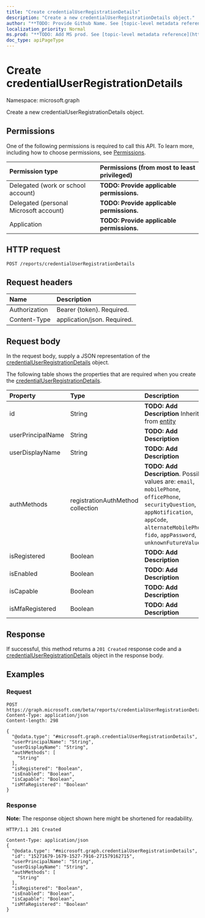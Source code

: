 ```yaml
---
title: "Create credentialUserRegistrationDetails"
description: "Create a new credentialUserRegistrationDetails object."
author: "**TODO: Provide Github Name. See [topic-level metadata reference](https://msgo.azurewebsites.net/add/document/guidelines/metadata.html#topic-level-metadata)**"
localization_priority: Normal
ms.prod: "**TODO: Add MS prod. See [topic-level metadata reference](https://msgo.azurewebsites.net/add/document/guidelines/metadata.html#topic-level-metadata)**"
doc_type: apiPageType
---
```


# Create credentialUserRegistrationDetails
Namespace: microsoft.graph

Create a new credentialUserRegistrationDetails object.

## Permissions
One of the following permissions is required to call this API. To learn more, including how to choose permissions, see [Permissions](/graph/permissions-reference).

|Permission type|Permissions (from most to least privileged)|
|:---|:---|
|Delegated (work or school account)|**TODO: Provide applicable permissions.**|
|Delegated (personal Microsoft account)|**TODO: Provide applicable permissions.**|
|Application|**TODO: Provide applicable permissions.**|

## HTTP request

<!-- {
  "blockType": "ignored"
}
-->
``` http
POST /reports/credentialUserRegistrationDetails
```

## Request headers
|Name|Description|
|:---|:---|
|Authorization|Bearer {token}. Required.|
|Content-Type|application/json. Required.|

## Request body
In the request body, supply a JSON representation of the [credentialUserRegistrationDetails](../resources/credentialuserregistrationdetails.md) object.

The following table shows the properties that are required when you create the [credentialUserRegistrationDetails](../resources/credentialuserregistrationdetails.md).

|Property|Type|Description|
|:---|:---|:---|
|id|String|**TODO: Add Description** Inherited from [entity](../resources/entity.md)|
|userPrincipalName|String|**TODO: Add Description**|
|userDisplayName|String|**TODO: Add Description**|
|authMethods|registrationAuthMethod collection|**TODO: Add Description**. Possible values are: `email`, `mobilePhone`, `officePhone`, `securityQuestion`, `appNotification`, `appCode`, `alternateMobilePhone`, `fido`, `appPassword`, `unknownFutureValue`.|
|isRegistered|Boolean|**TODO: Add Description**|
|isEnabled|Boolean|**TODO: Add Description**|
|isCapable|Boolean|**TODO: Add Description**|
|isMfaRegistered|Boolean|**TODO: Add Description**|



## Response

If successful, this method returns a `201 Created` response code and a [credentialUserRegistrationDetails](../resources/credentialuserregistrationdetails.md) object in the response body.

## Examples

### Request
<!-- {
  "blockType": "request",
  "name": "create_credentialuserregistrationdetails_from_"
}
-->
``` http
POST https://graph.microsoft.com/beta/reports/credentialUserRegistrationDetails
Content-Type: application/json
Content-length: 298

{
  "@odata.type": "#microsoft.graph.credentialUserRegistrationDetails",
  "userPrincipalName": "String",
  "userDisplayName": "String",
  "authMethods": [
    "String"
  ],
  "isRegistered": "Boolean",
  "isEnabled": "Boolean",
  "isCapable": "Boolean",
  "isMfaRegistered": "Boolean"
}
```


### Response
**Note:** The response object shown here might be shortened for readability.
<!-- {
  "blockType": "response",
  "truncated": true,
  "@odata.type": "microsoft.graph.credentialUserRegistrationDetails"
}
-->
``` http
HTTP/1.1 201 Created

Content-Type: application/json
{
  "@odata.type": "#microsoft.graph.credentialUserRegistrationDetails",
  "id": "15271679-1679-1527-7916-271579162715",
  "userPrincipalName": "String",
  "userDisplayName": "String",
  "authMethods": [
    "String"
  ],
  "isRegistered": "Boolean",
  "isEnabled": "Boolean",
  "isCapable": "Boolean",
  "isMfaRegistered": "Boolean"
}
```

